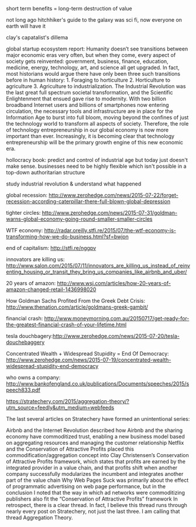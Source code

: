 short term benefits = long-term destruction of value

not long ago hitchhiker's guide to the galaxy was sci fi, now everyone on earth will have it

clay's capatalist's dillema

global startup ecosystem report: Humanity doesn’t see transitions between major economic eras very often, but when they come, every aspect of society gets reinvented: government, business, finance, education, medicine, energy, technology, art, and science all get upgraded. In fact, most historians would argue there have only been three such transitions before in human history: 1. Foraging to horticulture 2. Horticulture to agriculture 3. Agriculture to industrialization. The Industrial Revolution was the last great full spectrum societal transformation, and the Scientific Enlightenment that ensued gave rise to modernity. With two billion broadband Internet users and billions of smartphones now entering circulation, the necessary tools and infrastructure are in place for the Information Age to burst into full bloom, moving beyond the confines of just the technology world to transform all aspects of society. Therefore, the role of technology entrepreneurship in our global economy is now more important than ever. Increasingly, it is becoming clear that technology entrepreneurship will be the primary growth engine of this new economic era.

hollocracy book: predict and control of industrial age but today just doesn't make sense. businesses need to be highly flexible which isn't possible in a top-down authoritarian structure

study industrial revolution & understand what happened

global recession: http://www.zerohedge.com/news/2015-07-22/forget-recession-according-caterpillar-there-full-blown-global-depression

tighter circles: http://www.zerohedge.com/news/2015-07-31/goldman-warns-global-economy-going-round-smaller-smaller-circles

WTF economy: http://radar.oreilly.stfi.re/2015/07/the-wtf-economy-is-transforming-how-we-do-business.html?sf=bwjon

end of capitalism: http://stfi.re/nggpv

innovators are killing us: http://www.salon.com/2015/07/11/innovators_are_killing_us_instead_of_reinventing_housing_or_transit_they_bring_us_companies_like_airbnb_and_uber/

20 years of amazon: http://www.wsj.com/articles/how-20-years-of-amazon-changed-retail-1436998020

How Goldman Sachs Profited From the Greek Debt Crisis: http://www.thenation.com/article/goldmans-greek-gambit/

financial crash: http://www.moneymorning.com.au/20150717/get-ready-for-the-greatest-financial-crash-of-your-lifetime.html

tesla douchbagery:http://www.zerohedge.com/news/2015-07-20/tesla-douchebaggery

Concentrated Wealth + Widespread Stupidity = End Of Democracy: http://www.zerohedge.com/news/2015-07-19/concentrated-wealth-widespread-stupidity-end-democracy

who owns a company: http://www.bankofengland.co.uk/publications/Documents/speeches/2015/speech833.pdf

https://stratechery.com/2015/aggregation-theory/?utm_source=feedly&utm_medium=webfeeds

The last several articles on Stratechery have formed an unintentional series:

Airbnb and the Internet Revolution described how Airbnb and the sharing economy have commoditized trust, enabling a new business model based on aggregating resources and managing the customer relationship
Netflix and the Conservation of Attractive Profits placed this commodification/aggregation concept into Clay Christensen’s Conservation of Attractive Profits framework, which states that profits are earned by the integrated provider in a value chain, and that profits shift when another company successfully modularizes the incumbent and integrates another part of the value chain
Why Web Pages Suck was primarily about the effect of programmatic advertising on web page performance, but in the conclusion I noted that the way in which ad networks were commoditizing publishers also fit the “Conservation of Attractive Profits” framework
In retrospect, there is a clear thread. In fact, I believe this thread runs through nearly every post on Stratechery, not just the last three. I am calling that thread Aggregation Theory.
